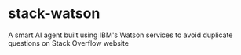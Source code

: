 # stack-watson
A smart AI agent built using IBM's Watson services to avoid duplicate questions on Stack Overflow website
